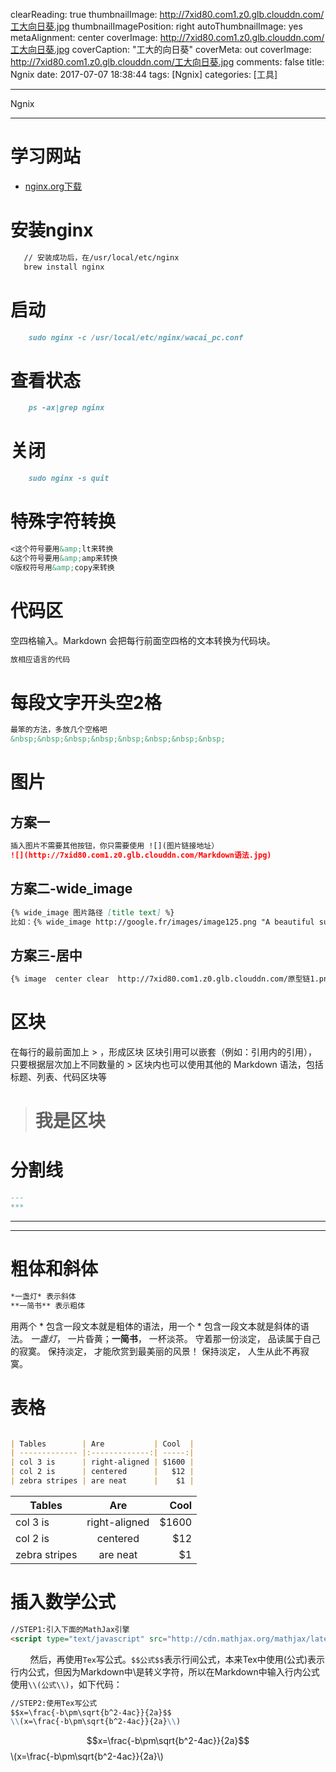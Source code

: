 clearReading: true
thumbnailImage: http://7xid80.com1.z0.glb.clouddn.com/工大向日葵.jpg
thumbnailImagePosition: right
autoThumbnailImage: yes
metaAlignment: center
coverImage: http://7xid80.com1.z0.glb.clouddn.com/工大向日葵.jpg
coverCaption: "工大的向日葵"
coverMeta: out
coverImage: http://7xid80.com1.z0.glb.clouddn.com/工大向日葵.jpg
comments: false
title: Ngnix
date: 2017-07-07 18:38:44
tags: [Ngnix]
categories: [工具]

---
Ngnix
<!-- more -->
***
# 学习网站


 * [nginx.org下载](http://nginx.org/en/download.html)
 
# 安装nginx

``` markdown
   // 安装成功后，在/usr/local/etc/nginx
   brew install nginx
```

# 启动

``` markdown
	sudo nginx -c /usr/local/etc/nginx/wacai_pc.conf
```

# 查看状态

``` markdown
	ps -ax|grep nginx
```
# 关闭

``` markdown
	sudo nginx -s quit
```
# 特殊字符转换


``` markdown
<这个符号要用&amp;lt来转换
&这个符号要用&amp;amp来转换
©版权符号用&amp;copy来转换
```


# 代码区

空四格输入。Markdown 会把每行前面空四格的文本转换为代码块。


``` markdown
放相应语言的代码
```

# 每段文字开头空2格

``` markdown
最笨的方法，多放几个空格吧
&nbsp;&nbsp;&nbsp;&nbsp;&nbsp;&nbsp;&nbsp;&nbsp;
```
# 图片
## 方案一

``` markdown
插入图片不需要其他按钮，你只需要使用 ![](图片链接地址）
![](http://7xid80.com1.z0.glb.clouddn.com/Markdown语法.jpg)
```
## 方案二-wide_image
``` markdown
{% wide_image 图片路径 [title text] %}
比如：{% wide_image http://google.fr/images/image125.png "A beautiful sunrise" %}
```
## 方案三-居中
``` markdown
{% image  center clear  http://7xid80.com1.z0.glb.clouddn.com/原型链1.png "原型链" %}
```


# 区块

在每行的最前面加上 > ，形成区块
区块引用可以嵌套（例如：引用内的引用），只要根据层次加上不同数量的 >
区块内也可以使用其他的 Markdown 语法，包括标题、列表、代码区块等
> # 我是区块

# 分割线

``` markdown
---
***
```
---
***

# 粗体和斜体
``` markdown
*一盏灯* 表示斜体
**一简书** 表示粗体

```
用两个 * 包含一段文本就是粗体的语法，用一个 * 包含一段文本就是斜体的语法。
*一盏灯*， 一片昏黄；**一简书**， 一杯淡茶。 守着那一份淡定， 品读属于自己的寂寞。 保持淡定， 才能欣赏到最美丽的风景！ 保持淡定， 人生从此不再寂寞。



# 表格
``` markdown

| Tables        | Are           | Cool  |
| ------------- |:-------------:| -----:|
| col 3 is      | right-aligned | $1600 |
| col 2 is      | centered      |   $12 |
| zebra stripes | are neat      |    $1 |

```

| Tables        | Are           | Cool  |
| ------------- |:-------------:| -----:|
| col 3 is      | right-aligned | $1600 |
| col 2 is      | centered      |   $12 |
| zebra stripes | are neat      |    $1 |


# 插入数学公式

``` markdown
//STEP1:引入下面的MathJax引擎
<script type="text/javascript" src="http://cdn.mathjax.org/mathjax/latest/MathJax.js?config=default"></script>
```

&nbsp;&nbsp;&nbsp;&nbsp;&nbsp;&nbsp;&nbsp;&nbsp;然后，再使用`Tex`写公式。`$$公式$$`表示行间公式，本来Tex中使用\(公式\)表示行内公式，但因为Markdown中\是转义字符，所以在Markdown中输入行内公式使用`\\(公式\\)`，如下代码：
``` markdown
//STEP2:使用Tex写公式
$$x=\frac{-b\pm\sqrt{b^2-4ac}}{2a}$$
\\(x=\frac{-b\pm\sqrt{b^2-4ac}}{2a}\\)
```
<script type="text/javascript" src="http://cdn.mathjax.org/mathjax/latest/MathJax.js?config=default"></script>

$$x=\frac{-b\pm\sqrt{b^2-4ac}}{2a}$$
\\(x=\frac{-b\pm\sqrt{b^2-4ac}}{2a}\\)
